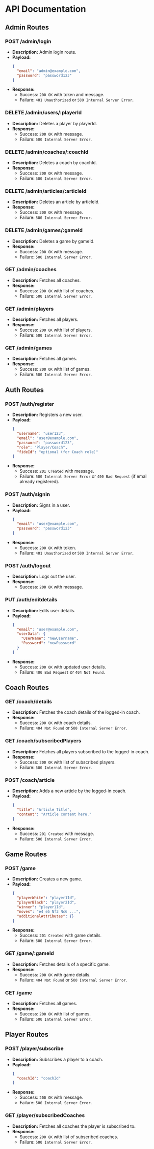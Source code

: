 
# API Documentation

## Admin Routes

### POST /admin/login
- **Description:** Admin login route.
- **Payload:**
  ```json
  {
    "email": "admin@example.com",
    "password": "password123"
  }
  ```
- **Response:**
  - Success: `200 OK` with token and message.
  - Failure: `401 Unauthorized` or `500 Internal Server Error`.

### DELETE /admin/users/:playerId
- **Description:** Deletes a player by playerId.
- **Response:**
  - Success: `200 OK` with message.
  - Failure: `500 Internal Server Error`.

### DELETE /admin/coaches/:coachId
- **Description:** Deletes a coach by coachId.
- **Response:**
  - Success: `200 OK` with message.
  - Failure: `500 Internal Server Error`.

### DELETE /admin/articles/:articleId
- **Description:** Deletes an article by articleId.
- **Response:**
  - Success: `200 OK` with message.
  - Failure: `500 Internal Server Error`.

### DELETE /admin/games/:gameId
- **Description:** Deletes a game by gameId.
- **Response:**
  - Success: `200 OK` with message.
  - Failure: `500 Internal Server Error`.

### GET /admin/coaches
- **Description:** Fetches all coaches.
- **Response:**
  - Success: `200 OK` with list of coaches.
  - Failure: `500 Internal Server Error`.

### GET /admin/players
- **Description:** Fetches all players.
- **Response:**
  - Success: `200 OK` with list of players.
  - Failure: `500 Internal Server Error`.

### GET /admin/games
- **Description:** Fetches all games.
- **Response:**
  - Success: `200 OK` with list of games.
  - Failure: `500 Internal Server Error`.


## Auth Routes

### POST /auth/register
- **Description:** Registers a new user.
- **Payload:**
  ```json
  {
    "username": "user123",
    "email": "user@example.com",
    "password": "password123",
    "role": "Player/Coach",
    "fideId": "optional (for Coach role)"
  }
  ```
- **Response:**
  - Success: `201 Created` with message.
  - Failure: `500 Internal Server Error` or `400 Bad Request` (if email already registered).

### POST /auth/signin
- **Description:** Signs in a user.
- **Payload:**
  ```json
  {
    "email": "user@example.com",
    "password": "password123"
  }
  ```
- **Response:**
  - Success: `200 OK` with token.
  - Failure: `401 Unauthorized` or `500 Internal Server Error`.

### POST /auth/logout
- **Description:** Logs out the user.
- **Response:**
  - Success: `200 OK` with message.

### PUT /auth/editdetails
- **Description:** Edits user details.
- **Payload:**
  ```json
  {
    "email": "user@example.com",
    "userData": {
      "UserName": "newUsername",
      "Password": "newPassword"
    }
  }
  ```
- **Response:**
  - Success: `200 OK` with updated user details.
  - Failure: `400 Bad Request` or `404 Not Found`.


## Coach Routes

### GET /coach/details
- **Description:** Fetches the coach details of the logged-in coach.
- **Response:**
  - Success: `200 OK` with coach details.
  - Failure: `404 Not Found` or `500 Internal Server Error`.

### GET /coach/subscribedPlayers
- **Description:** Fetches all players subscribed to the logged-in coach.
- **Response:**
  - Success: `200 OK` with list of subscribed players.
  - Failure: `500 Internal Server Error`.

### POST /coach/article
- **Description:** Adds a new article by the logged-in coach.
- **Payload:**
  ```json
  {
    "title": "Article Title",
    "content": "Article content here."
  }
  ```
- **Response:**
  - Success: `201 Created` with message.
  - Failure: `500 Internal Server Error`.


## Game Routes

### POST /game
- **Description:** Creates a new game.
- **Payload:**
  ```json
  {
    "playerWhite": "player1Id",
    "playerBlack": "player2Id",
    "winner": "player1Id",
    "moves": "e4 e5 Nf3 Nc6 ...",
    "additionalAttributes": {}
  }
  ```
- **Response:**
  - Success: `201 Created` with game details.
  - Failure: `500 Internal Server Error`.

### GET /game/:gameId
- **Description:** Fetches details of a specific game.
- **Response:**
  - Success: `200 OK` with game details.
  - Failure: `404 Not Found` or `500 Internal Server Error`.

### GET /game
- **Description:** Fetches all games.
- **Response:**
  - Success: `200 OK` with list of games.
  - Failure: `500 Internal Server Error`.

## Player Routes

### POST /player/subscribe
- **Description:** Subscribes a player to a coach.
- **Payload:**
  ```json
  {
    "coachId": "coachId"
  }
  ```
- **Response:**
  - Success: `200 OK` with message.
  - Failure: `500 Internal Server Error`.

### GET /player/subscribedCoaches
- **Description:** Fetches all coaches the player is subscribed to.
- **Response:**
  - Success: `200 OK` with list of subscribed coaches.
  - Failure: `500 Internal Server Error`.

